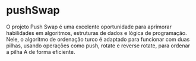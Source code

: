 # pushSwap
O projeto Push Swap é uma excelente oportunidade para aprimorar habilidades em algoritmos, estruturas de dados e lógica de programação. Nele, o algoritmo de ordenação turco é adaptado para funcionar com duas pilhas, usando operações como push, rotate e reverse rotate, para ordenar a pilha A de forma eficiente.
